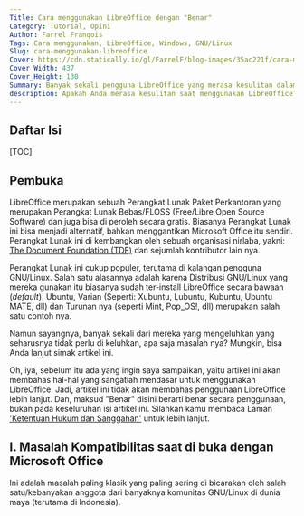 ```yaml
---
Title: Cara menggunakan LibreOffice dengan "Benar"
Category: Tutorial, Opini
Author: Farrel Franqois
Tags: Cara menggunakan, LibreOffice, Windows, GNU/Linux
Slug: cara-menggunakan-libreoffice
Cover: https://cdn.statically.io/gl/FarrelF/blog-images/35ac221f/cara-menggunakan-libreoffice/LibreOffice-External-Logo.png?fit=437,130&quality=80
Cover_Width: 437
Cover_Height: 130
Summary: Banyak sekali pengguna LibreOffice yang merasa kesulitan dalam menggunakan nya, seperti dokumen nya yang berantakan saat di buka dengan Microsoft Office, masalah kompatibilitas dan lain nya. Bahkan, ada yang beralih ke Perangkat Lunak lain nya, seperti WPS Office. Lalu, bagaimana cara mengatasi dan meminimalisir nya? Artikel ini akan membahas hal-hal dasar yang harus di lakukan ketika Anda menggunakan LibreOffice dengan "Benar", dan saya bahas pada bagian yang paling "dasar" nya saja, yang mana ini tidak banyak di ketahui oleh banyak orang. Penasaran? Silahkan baca artikel ini, kalau tidak, yah tidak apa-apa :slightly_smiling_face:
description: Apakah Anda merasa kesulitan saat menggunakan LibreOffice? Terutama untuk masalah kompatibilitas yang seringkali Anda jumpai? Mau tau cara menggunakan LibreOffice dengan "Benar"? Silahkan baca Artikel ini.
---
```


## Daftar Isi
[TOC]

## Pembuka
LibreOffice merupakan sebuah Perangkat Lunak Paket Perkantoran yang merupakan Perangkat Lunak Bebas/FLOSS (Free/Libre Open Source Software) dan juga bisa di peroleh secara gratis. Biasanya Perangkat Lunak ini bisa menjadi alternatif, bahkan menggantikan Microsoft Office itu sendiri. Perangkat Lunak ini di kembangkan oleh sebuah organisasi nirlaba, yakni: [The Document Foundation (TDF)](https://www.documentfoundation.org/) dan sejumlah kontributor lain nya.

Perangkat Lunak ini cukup populer, terutama di kalangan pengguna GNU/Linux. Salah satu alasannya adalah karena Distribusi GNU/Linux yang mereka gunakan itu biasanya sudah ter-install LibreOffice secara bawaan (_default_). Ubuntu, Varian (Seperti: Xubuntu, Lubuntu, Kubuntu, Ubuntu MATE, dll) dan Turunan nya (seperti Mint, Pop_OS!, dll) merupakan salah satu contoh nya.

Namun sayangnya, banyak sekali dari mereka yang mengeluhkan yang seharusnya tidak perlu di keluhkan, apa saja masalah nya? Mungkin, bisa Anda lanjut simak artikel ini.

Oh, iya, sebelum itu ada yang ingin saya sampaikan, yaitu artikel ini akan membahas hal-hal yang sangatlah mendasar untuk menggunakan LibreOffice. Jadi, artikel ini tidak akan membahas penggunaan LibreOffice lebih lanjut. Dan, maksud "Benar" disini berarti benar secara penggunaan, bukan pada keseluruhan isi artikel ini. Silahkan kamu membaca Laman ['Ketentuan Hukum dan Sanggahan']({filename}/pages/ketentuan-hukum-dan-sanggahan.md) untuk lebih lanjut.

## I. Masalah Kompatibilitas saat di buka dengan Microsoft Office
Ini adalah masalah paling klasik yang paling sering di bicarakan oleh salah satu/kebanyakan anggota dari banyaknya komunitas GNU/Linux di dunia maya (terutama di Indonesia). 
